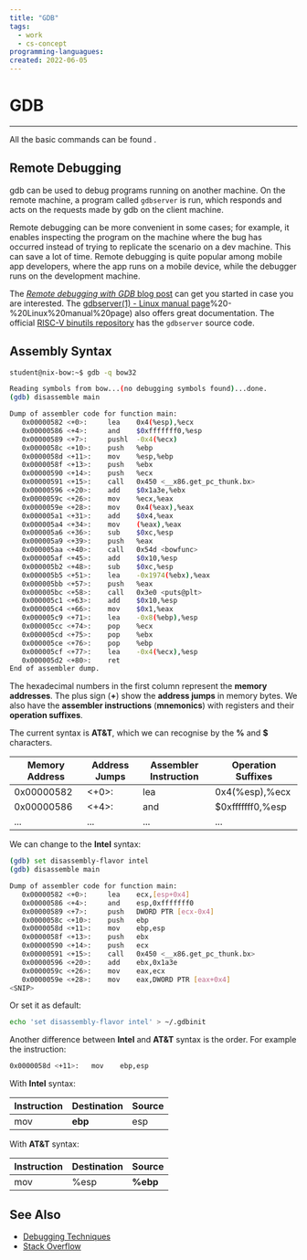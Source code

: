 ```yaml
---
title: "GDB"
tags:
  - work
  - cs-concept
programming-languagues:
created: 2022-06-05
---
```

# GDB
---
All the basic commands can be found [](notes/general/useful-commands-dump.md#GDB).

## Remote Debugging
gdb can be used to debug programs running on another machine. On the remote machine, a program called `gdbserver` is run, which responds and acts on the requests made by gdb on the client machine. 

Remote debugging can be more convenient in some cases; for example, it enables inspecting the program on the machine where the bug has occurred instead of trying to replicate the scenario on a dev machine. This can save a lot of time. Remote debugging is quite popular among mobile app developers, where the app runs on a mobile device, while the debugger runs on the development machine.

The [_Remote debugging with GDB_ blog post](https://developers.redhat.com/blog/2015/04/28/remote-debugging-with-gdb) can get you started in case you are interested. The [gdbserver(1) - Linux manual page](1)%20-%20Linux%20manual%20page) also offers great documentation. The official [RISC-V binutils repository](https://github.com/riscv-collab/riscv-binutils-gdb) has the `gdbserver` source code.

## Assembly Syntax
```bash
student@nix-bow:~$ gdb -q bow32

Reading symbols from bow...(no debugging symbols found)...done.
(gdb) disassemble main

Dump of assembler code for function main:
   0x00000582 <+0>: 	lea    0x4(%esp),%ecx
   0x00000586 <+4>: 	and    $0xfffffff0,%esp
   0x00000589 <+7>: 	pushl  -0x4(%ecx)
   0x0000058c <+10>:	push   %ebp
   0x0000058d <+11>:	mov    %esp,%ebp
   0x0000058f <+13>:	push   %ebx
   0x00000590 <+14>:	push   %ecx
   0x00000591 <+15>:	call   0x450 <__x86.get_pc_thunk.bx>
   0x00000596 <+20>:	add    $0x1a3e,%ebx
   0x0000059c <+26>:	mov    %ecx,%eax
   0x0000059e <+28>:	mov    0x4(%eax),%eax
   0x000005a1 <+31>:	add    $0x4,%eax
   0x000005a4 <+34>:	mov    (%eax),%eax
   0x000005a6 <+36>:	sub    $0xc,%esp
   0x000005a9 <+39>:	push   %eax
   0x000005aa <+40>:	call   0x54d <bowfunc>
   0x000005af <+45>:	add    $0x10,%esp
   0x000005b2 <+48>:	sub    $0xc,%esp
   0x000005b5 <+51>:	lea    -0x1974(%ebx),%eax
   0x000005bb <+57>:	push   %eax
   0x000005bc <+58>:	call   0x3e0 <puts@plt>
   0x000005c1 <+63>:	add    $0x10,%esp
   0x000005c4 <+66>:	mov    $0x1,%eax
   0x000005c9 <+71>:	lea    -0x8(%ebp),%esp
   0x000005cc <+74>:	pop    %ecx
   0x000005cd <+75>:	pop    %ebx
   0x000005ce <+76>:	pop    %ebp
   0x000005cf <+77>:	lea    -0x4(%ecx),%esp
   0x000005d2 <+80>:	ret    
End of assembler dump.
```

The hexadecimal numbers in the first column represent the **memory addresses**. The plus sign (**+**) show the **address jumps** in memory bytes. We also have the **assembler instructions** (**mnemonics**) with registers and their **operation suffixes**. 

The current syntax is **AT&T**, which we can recognise by the **%** and **$** characters.

| Memory Address | Address Jumps | Assembler Instruction | Operation Suffixes |
| -------------- | ------------- | --------------------- | ------------------ |
| 0x00000582     | <+0>:         | lea                   | 0x4(%esp),%ecx     |
| 0x00000586     | <+4>:         | and                   | $0xfffffff0,%esp   |
| ...            | ...           | ...                   | ...                   |

We can change to the **Intel** syntax:

```bash
(gdb) set disassembly-flavor intel
(gdb) disassemble main

Dump of assembler code for function main:
   0x00000582 <+0>:	    lea    ecx,[esp+0x4]
   0x00000586 <+4>:	    and    esp,0xfffffff0
   0x00000589 <+7>:	    push   DWORD PTR [ecx-0x4]
   0x0000058c <+10>:	push   ebp
   0x0000058d <+11>:	mov    ebp,esp
   0x0000058f <+13>:	push   ebx
   0x00000590 <+14>:	push   ecx
   0x00000591 <+15>:	call   0x450 <__x86.get_pc_thunk.bx>
   0x00000596 <+20>:	add    ebx,0x1a3e
   0x0000059c <+26>:	mov    eax,ecx
   0x0000059e <+28>:	mov    eax,DWORD PTR [eax+0x4]
<SNIP>
```

Or set it as default:

```bash
echo 'set disassembly-flavor intel' > ~/.gdbinit
```

Another difference between **Intel** and **AT&T** syntax is the order. For example the instruction:

```bash
0x0000058d <+11>:	mov    ebp,esp
```

With **Intel** syntax:

| Instruction | Destination | Source |
| ----------- | ----------- | ------ |
| mov         | **ebp**     | esp    |

With **AT&T** syntax:

| Instruction | Destination | Source   |
| ----------- | ----------- | -------- |
| mov         | %esp        | **%ebp** |

## See Also
- [Debugging Techniques](notes/general/debugging-techniques.md)
- [Stack Overflow](notes/general/htb-stack-based-overflow-linux.md)
